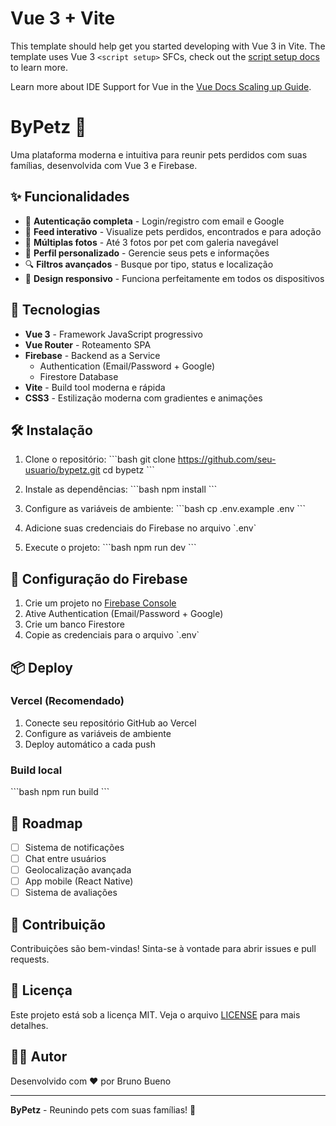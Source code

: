 # Vue 3 + Vite

This template should help get you started developing with Vue 3 in Vite. The template uses Vue 3 `<script setup>` SFCs, check out the [script setup docs](https://v3.vuejs.org/api/sfc-script-setup.html#sfc-script-setup) to learn more.

Learn more about IDE Support for Vue in the [Vue Docs Scaling up Guide](https://vuejs.org/guide/scaling-up/tooling.html#ide-support).
# ByPetz 🐾

Uma plataforma moderna e intuitiva para reunir pets perdidos com suas famílias, desenvolvida com Vue 3 e Firebase.

## ✨ Funcionalidades

- 🔐 **Autenticação completa** - Login/registro com email e Google
- 📱 **Feed interativo** - Visualize pets perdidos, encontrados e para adoção
- 📸 **Múltiplas fotos** - Até 3 fotos por pet com galeria navegável
- 👤 **Perfil personalizado** - Gerencie seus pets e informações
- 🔍 **Filtros avançados** - Busque por tipo, status e localização
- 📱 **Design responsivo** - Funciona perfeitamente em todos os dispositivos

## 🚀 Tecnologias

- **Vue 3** - Framework JavaScript progressivo
- **Vue Router** - Roteamento SPA
- **Firebase** - Backend as a Service
  - Authentication (Email/Password + Google)
  - Firestore Database
- **Vite** - Build tool moderna e rápida
- **CSS3** - Estilização moderna com gradientes e animações

## 🛠️ Instalação

1. Clone o repositório:
\`\`\`bash
git clone https://github.com/seu-usuario/bypetz.git
cd bypetz
\`\`\`

2. Instale as dependências:
\`\`\`bash
npm install
\`\`\`

3. Configure as variáveis de ambiente:
\`\`\`bash
cp .env.example .env
\`\`\`

4. Adicione suas credenciais do Firebase no arquivo \`.env\`

5. Execute o projeto:
\`\`\`bash
npm run dev
\`\`\`

## 🔧 Configuração do Firebase

1. Crie um projeto no [Firebase Console](https://console.firebase.google.com)
2. Ative Authentication (Email/Password + Google)
3. Crie um banco Firestore
4. Copie as credenciais para o arquivo \`.env\`

## 📦 Deploy

### Vercel (Recomendado)
1. Conecte seu repositório GitHub ao Vercel
2. Configure as variáveis de ambiente
3. Deploy automático a cada push

### Build local
\`\`\`bash
npm run build
\`\`\`

## 🎯 Roadmap

- [ ] Sistema de notificações
- [ ] Chat entre usuários
- [ ] Geolocalização avançada
- [ ] App mobile (React Native)
- [ ] Sistema de avaliações

## 🤝 Contribuição

Contribuições são bem-vindas! Sinta-se à vontade para abrir issues e pull requests.

## 📄 Licença

Este projeto está sob a licença MIT. Veja o arquivo [LICENSE](LICENSE) para mais detalhes.

## 👨‍💻 Autor

Desenvolvido com ❤️ por Bruno Bueno

---

**ByPetz** - Reunindo pets com suas famílias! 🐾
